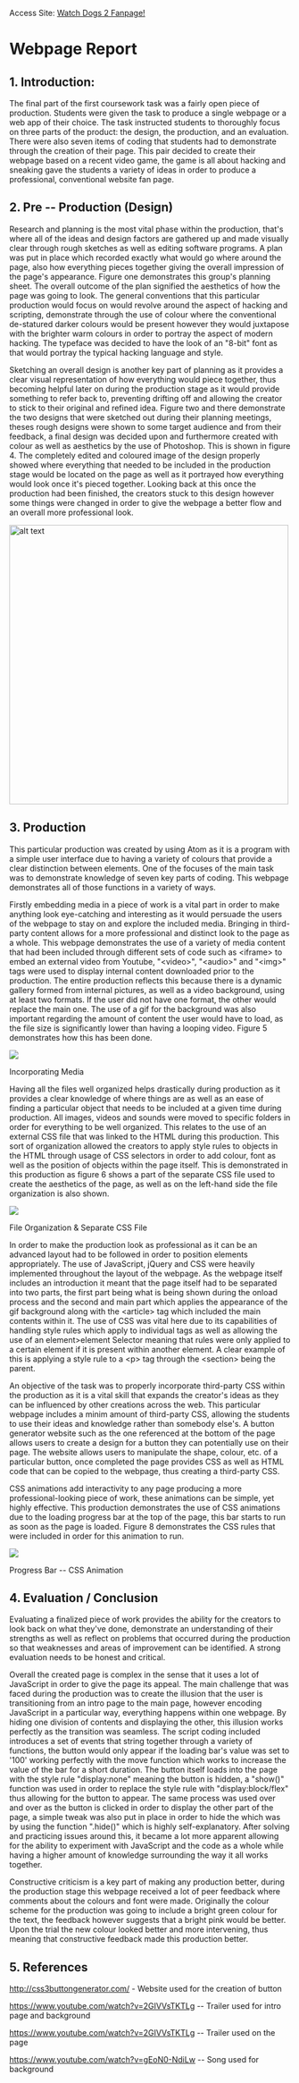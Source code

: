 Access Site: <a href="https://nadocodes.github.io/watchdogs2-fix/">Watch Dogs 2 Fanpage!</a>
<br>

# Webpage Report

## 1.  Introduction:

The final part of the first coursework task was a fairly open piece of
production. Students were given the task to produce a single webpage or
a web app of their choice. The task instructed students to thoroughly
focus on three parts of the product: the design, the production, and an
evaluation. There were also seven items of coding that students had to
demonstrate through the creation of their page. This pair decided to
create their webpage based on a recent video game, the game is all about
hacking and sneaking gave the students a variety of ideas in order to
produce a professional, conventional website fan page.

## 2.  Pre -- Production (Design)

Research and planning is the most vital phase within
the production, that's where all of the ideas and design factors are
gathered up and made visually clear through rough sketches as well as
editing software programs. A plan was put in place which recorded
exactly what would go where around the page, also how everything pieces
together giving the overall impression of the page's appearance. Figure
one demonstrates this group's planning sheet. The overall outcome of the
plan signified the aesthetics of how the page was going to look. The
general conventions that this particular production would focus on would
revolve around the aspect of hacking and scripting, demonstrate through
the use of colour where the conventional de-statured darker colours
would be present however they would juxtapose with the brighter warm
colours in order to portray the aspect of modern hacking. The typeface
was decided to have the look of an "8-bit" font as that would portray
the typical hacking language and style.

Sketching an overall design is another key part of planning as it
provides a clear visual representation of how everything would piece
together, thus becoming helpful later on during the production stage as
it would provide something to refer back to, preventing drifting off and
allowing the creator to stick to their original and refined idea. Figure
two and there demonstrate the two designs that were sketched out during
their planning meetings, theses rough designs were shown to some target
audience and from their feedback, a final design was decided upon
and furthermore created with colour as well as aesthetics by the use of
Photoshop. This is shown in figure 4. The completely edited and coloured
image of the design properly showed where everything that needed to be
included in the production stage would be located on the page as well as
it portrayed how everything would look once it's pieced together.
Looking back at this once the production had been finished, the creators
stuck to this design however some things were changed in order to give
the webpage a better flow and an overall more professional look.

<img src="./mediaMD/image5.jpeg" alt="alt text" width="500" />

## 3.  Production

This particular production was created by using Atom as it is a program
with a simple user interface due to having a variety of colours that
provide a clear distinction between elements. One of the focuses of the
main task was to demonstrate knowledge of seven key parts of coding.
This webpage demonstrates all of those functions in a variety of ways.

Firstly embedding media in a piece of work is a vital part in order to
make anything look eye-catching and interesting as it would persuade the
users of the webpage to stay on and explore the included media. Bringing
in third-party content allows for a more professional and distinct look
to the page as a whole. This webpage demonstrates the use of a variety
of media content that had been included through different sets of code
such as \<iframe\> to embed an external video from Youtube, "\<video\>",
"\<audio\>" and "\<img\>" tags were used to display internal content
downloaded prior to the production. The entire production reflects this
because there is a dynamic gallery formed from internal pictures, as
well as a video background, using at least two formats. If the user did
not have one format, the other would replace the main one. The use of a
gif for the background was also important regarding the amount of
content the user would have to load, as the file size is significantly
lower than having a looping video. Figure 5 demonstrates how this has
been done.

![](./mediaMD/image6.png)

Incorporating Media

Having all the files well organized helps drastically during production
as it provides a clear knowledge of where things are as well as an ease
of finding a particular object that needs to be included at a given time
during production. All images, videos and sounds were moved to specific
folders in order for everything to be well organized. This relates to
the use of an external CSS file that was linked to the HTML during this
production. This sort of organization allowed the creators to apply
style rules to objects in the HTML through usage of CSS selectors in
order to add colour, font as well as the position of objects within the
page itself. This is demonstrated in this production as figure 6 shows a
part of the separate CSS file used to create the aesthetics of the page,
as well as on the left-hand side the file organization is also shown.

![](./mediaMD/image7.png)

File Organization & Separate CSS File

In order to make the production look as professional as it can be an
advanced layout had to be followed in order to position elements
appropriately. The use of JavaScript, jQuery and CSS were heavily
implemented throughout the layout of the webpage. As the webpage itself
includes an introduction it meant that the page itself had to be
separated into two parts, the first part being what is being shown
during the onload process and the second and main part which applies the
appearance of the gif background along with the \<article\> tag which
included the main contents within it. The use of CSS was vital here due
to its capabilities of handling style rules which apply to individual
tags as well as allowing the use of an element\>element Selector meaning
that rules were only applied to a certain element if it is present
within another element. A clear example of this is applying a style rule
to a \<p\> tag through the \<section\> being the parent.

An objective of the task was to properly incorporate third-party CSS
within the production as it is a vital skill that expands the creator's
ideas as they can be influenced by other creations across the web. This
particular webpage includes a minim amount of third-party CSS, allowing
the students to use their ideas and knowledge rather than somebody
else's. A button generator website such as the one referenced at the
bottom of the page allows users to create a design for a button they can
potentially use on their page. The website allows users to manipulate
the shape, colour, etc. of a particular button, once completed the page
provides CSS as well as HTML code that can be copied to the webpage,
thus creating a third-party CSS.

CSS animations add interactivity to any page producing a more
professional-looking piece of work, these animations can be simple, yet
highly effective. This production demonstrates the use of CSS animations
due to the loading progress bar at the top of the page, this bar starts
to run as soon as the page is loaded. Figure 8 demonstrates the CSS
rules that were included in order for this animation to run.

![](./mediaMD/image8.png)

Progress Bar -- CSS Animation

## 4.  Evaluation / Conclusion

Evaluating a finalized piece of work provides the ability for the
creators to look back on what they've done, demonstrate an understanding
of their strengths as well as reflect on problems that occurred during
the production so that weaknesses and areas of improvement can be
identified. A strong evaluation needs to be honest and critical.

Overall the created page is complex in the sense that it uses a lot of
JavaScript in order to give the page its appeal. The main challenge that
was faced during the production was to create the illusion that the user
is transitioning from an intro page to the main page, however encoding
JavaScript in a particular way, everything happens within one webpage.
By hiding one division of contents and displaying the other, this
illusion works perfectly as the transition was seamless. The script
coding included introduces a set of events that string together through
a variety of functions, the button would only appear if the loading
bar's value was set to '100' working perfectly with the move function
which works to increase the value of the bar for a short duration. The
button itself loads into the page with the style rule "display:none"
meaning the button is hidden, a "show()" function was used in order to
replace the style rule with "display:block/flex" thus allowing for the
button to appear. The same process was used over and over as the button
is clicked in order to display the other part of the page, a simple
tweak was also put in place in order to hide the which was by using the
function ".hide()" which is highly self-explanatory. After solving and
practicing issues around this, it became a lot more apparent allowing
for the ability to experiment with JavaScript and the code as a whole
while having a higher amount of knowledge surrounding the way it all
works together.

Constructive criticism is a key part of making any production better,
during the production stage this webpage received a lot of peer feedback
where comments about the colours and font were made. Originally the
colour scheme for the production was going to include a bright green
colour for the text, the feedback however suggests that a bright pink
would be better. Upon the trial the new colour looked better and more
intervening, thus meaning that constructive feedback made this
production better.

## 5.  References

<http://css3buttongenerator.com/> - Website used for the creation of
button

<https://www.youtube.com/watch?v=2GIVVsTKTLg> -- Trailer used for intro
page and background

<https://www.youtube.com/watch?v=2GIVVsTKTLg> -- Trailer used on the
page

<https://www.youtube.com/watch?v=gEoN0-NdiLw> -- Song used for
background
